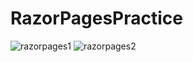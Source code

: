 # RazorPagesPractice

![razorpages1](https://github.com/DomBurke23/RazorPagesPractice/assets/22835921/679160ce-8cc4-45f9-893e-e70133b2e106)
![razorpages2](https://github.com/DomBurke23/RazorPagesPractice/assets/22835921/58e097ac-201c-4965-b236-657706b868a0)

